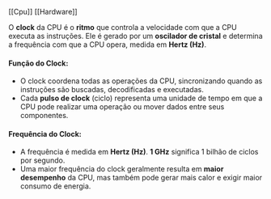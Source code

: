 [[Cpu]]
[[Hardware]]

O **clock** da CPU é o **ritmo** que controla a velocidade com que a CPU executa as instruções. Ele é gerado por um **oscilador de cristal** e determina a frequência com que a CPU opera, medida em **Hertz (Hz)**.

#### **Função do Clock:**

- O clock coordena todas as operações da CPU, sincronizando quando as instruções são buscadas, decodificadas e executadas.
- Cada **pulso de clock** (ciclo) representa uma unidade de tempo em que a CPU pode realizar uma operação ou mover dados entre seus componentes.

#### **Frequência do Clock:**

- A frequência é medida em **Hertz (Hz)**. **1 GHz** significa 1 bilhão de ciclos por segundo.
- Uma maior frequência do clock geralmente resulta em **maior desempenho** da CPU, mas também pode gerar mais calor e exigir maior consumo de energia.